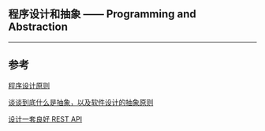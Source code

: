 ## 程序设计和抽象 —— Programming and Abstraction



---

## 参考

[程序设计原则](https://blog.csdn.net/u013983194/article/details/48997435)

[谈谈到底什么是抽象，以及软件设计的抽象原则](https://blog.csdn.net/y4x5M0nivSrJaY3X92c/article/details/78863467)

[设计一套良好 REST API](https://blog.csdn.net/u011001084/article/details/79524095)
